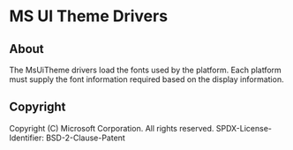 # MS UI Theme Drivers

## About

The MsUiTheme drivers load the fonts used by the platform.
Each platform must supply the font information required based on the display information.

## Copyright

Copyright (C) Microsoft Corporation. All rights reserved.
SPDX-License-Identifier: BSD-2-Clause-Patent
